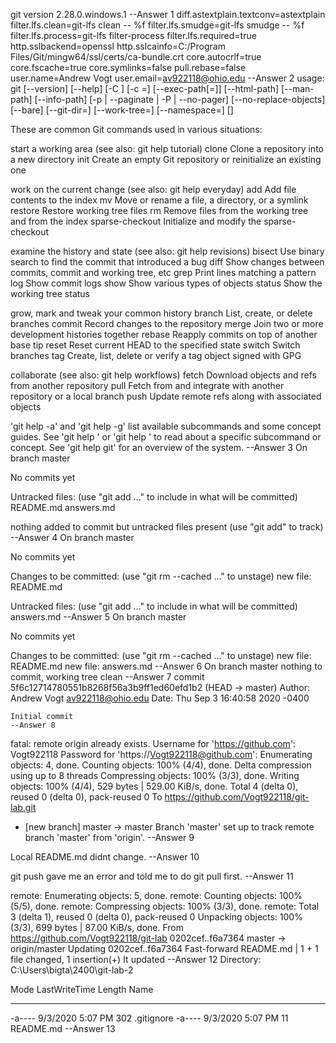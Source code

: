 git version 2.28.0.windows.1              --Answer 1
diff.astextplain.textconv=astextplain
filter.lfs.clean=git-lfs clean -- %f
filter.lfs.smudge=git-lfs smudge -- %f
filter.lfs.process=git-lfs filter-process
filter.lfs.required=true
http.sslbackend=openssl
http.sslcainfo=C:/Program Files/Git/mingw64/ssl/certs/ca-bundle.crt
core.autocrlf=true
core.fscache=true
core.symlinks=false
pull.rebase=false
user.name=Andrew Vogt
user.email=av922118@ohio.edu            --Answer 2
usage: git [--version] [--help] [-C <path>] [-c <name>=<value>]
           [--exec-path[=<path>]] [--html-path] [--man-path] [--info-path]
           [-p | --paginate | -P | --no-pager] [--no-replace-objects] [--bare]
           [--git-dir=<path>] [--work-tree=<path>] [--namespace=<name>]
           <command> [<args>]

These are common Git commands used in various situations:

start a working area (see also: git help tutorial)
   clone             Clone a repository into a new directory
   init              Create an empty Git repository or reinitialize an existing one

work on the current change (see also: git help everyday)
   add               Add file contents to the index
   mv                Move or rename a file, a directory, or a symlink
   restore           Restore working tree files
   rm                Remove files from the working tree and from the index
   sparse-checkout   Initialize and modify the sparse-checkout

examine the history and state (see also: git help revisions)
   bisect            Use binary search to find the commit that introduced a bug
   diff              Show changes between commits, commit and working tree, etc
   grep              Print lines matching a pattern
   log               Show commit logs
   show              Show various types of objects
   status            Show the working tree status

grow, mark and tweak your common history
   branch            List, create, or delete branches
   commit            Record changes to the repository
   merge             Join two or more development histories together
   rebase            Reapply commits on top of another base tip
   reset             Reset current HEAD to the specified state
   switch            Switch branches
   tag               Create, list, delete or verify a tag object signed with GPG

collaborate (see also: git help workflows)
   fetch             Download objects and refs from another repository
   pull              Fetch from and integrate with another repository or a local branch
   push              Update remote refs along with associated objects

'git help -a' and 'git help -g' list available subcommands and some
concept guides. See 'git help <command>' or 'git help <concept>'
to read about a specific subcommand or concept.
See 'git help git' for an overview of the system.              --Answer 3
On branch master

No commits yet

Untracked files:
  (use "git add <file>..." to include in what will be committed)
        README.md
        answers.md

nothing added to commit but untracked files present (use "git add" to track)            --Answer 4
On branch master

No commits yet

Changes to be committed:
  (use "git rm --cached <file>..." to unstage)
        new file:   README.md

Untracked files:
  (use "git add <file>..." to include in what will be committed)
        answers.md                                                              --Answer 5
 On branch master

No commits yet

Changes to be committed:
  (use "git rm --cached <file>..." to unstage)
        new file:   README.md
        new file:   answers.md                                                  --Answer 6
On branch master
nothing to commit, working tree clean                                           --Answer 7
       commit 5f6c12714780551b8268f56a3b9ff1ed60efd1b2 (HEAD -> master)
Author: Andrew Vogt <av922118@ohio.edu>
Date:   Thu Sep 3 16:40:58 2020 -0400

    Initial commit                                                              --Answer 8
fatal: remote origin already exists.
Username for 'https://github.com': Vogt922118
Password for 'https://Vogt922118@github.com':
Enumerating objects: 4, done.
Counting objects: 100% (4/4), done.
Delta compression using up to 8 threads
Compressing objects: 100% (3/3), done.
Writing objects: 100% (4/4), 529 bytes | 529.00 KiB/s, done.
Total 4 (delta 0), reused 0 (delta 0), pack-reused 0
To https://github.com/Vogt922118/git-lab.git
 * [new branch]      master -> master
Branch 'master' set up to track remote branch 'master' from 'origin'.           --Answer 9

Local README.md didnt change.                                                   --Answer 10

git push gave me an error and told me to do git pull first.                     --Answer 11

remote: Enumerating objects: 5, done.
remote: Counting objects: 100% (5/5), done.
remote: Compressing objects: 100% (3/3), done.
remote: Total 3 (delta 1), reused 0 (delta 0), pack-reused 0
Unpacking objects: 100% (3/3), 699 bytes | 87.00 KiB/s, done.
From https://github.com/Vogt922118/git-lab
   0202cef..f6a7364  master     -> origin/master
Updating 0202cef..f6a7364
Fast-forward
 README.md | 1 +
 1 file changed, 1 insertion(+) 
 It updated                                                                     --Answer 12
     Directory: C:\Users\bigta\2400\git-lab-2


Mode                LastWriteTime         Length Name
----                -------------         ------ ----
-a----         9/3/2020   5:07 PM            302 .gitignore
-a----         9/3/2020   5:07 PM             11 README.md                      --Answer 13
